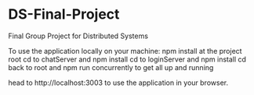 # DS-Final-Project
Final Group Project for Distributed Systems

To use the application locally on your machine:
npm install at the project root
cd to chatServer and npm install
cd to loginServer and npm install
cd back to root and npm run concurrently to get all up and running 

head to http://localhost:3003 to use the application in your browser. 
